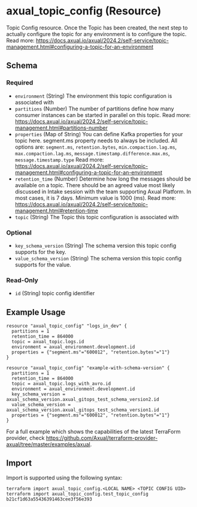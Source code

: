 # axual_topic_config (Resource)

Topic Config resource. Once the Topic has been created, the next step to actually configure the topic for any environment is to configure the topic. Read more: https://docs.axual.io/axual/2024.2/self-service/topic-management.html#configuring-a-topic-for-an-environment

<!-- schema generated by tfplugindocs -->
## Schema

### Required

- `environment` (String) The environment this topic configuration is associated with
- `partitions` (Number) The number of partitions define how many consumer instances can be started in parallel on this topic. Read more: https://docs.axual.io/axual/2024.2/self-service/topic-management.html#partitions-number
- `properties` (Map of String) You can define Kafka properties for your topic here. segment.ms property needs to always be included. All options are: `segment.ms`, `retention.bytes`, `min.compaction.lag.ms`, `max.compaction.lag.ms`, `message.timestamp.difference.max.ms`, `message.timestamp.type` Read more: https://docs.axual.io/axual/2024.2/self-service/topic-management.html#configuring-a-topic-for-an-environment
- `retention_time` (Number) Determine how long the messages should be available on a topic. There should be an agreed value most likely discussed in Intake session with the team supporting Axual Platform. In most cases, it is 7 days. Minimum value is 1000 (ms). Read more: https://docs.axual.io/axual/2024.2/self-service/topic-management.html#retention-time
- `topic` (String) The Topic this topic configuration is associated with

### Optional

- `key_schema_version` (String) The schema version this topic config supports for the key.
- `value_schema_version` (String) The schema version this topic config supports for the value.

### Read-Only

- `id` (String) topic config identifier

## Example Usage

```hcl
resource "axual_topic_config" "logs_in_dev" {
  partitions = 1
  retention_time = 864000
  topic = axual_topic.logs.id
  environment = axual_environment.development.id
  properties = {"segment.ms"="600012", "retention.bytes"="1"}
}

resource "axual_topic_config" "example-with-schema-version" {
  partitions = 1
  retention_time = 864000
  topic = axual_topic.logs_with_avro.id
  environment = axual_environment.development.id
  key_schema_version = axual_schema_version.axual_gitops_test_schema_version2.id
  value_schema_version = axual_schema_version.axual_gitops_test_schema_version1.id
  properties = {"segment.ms"="600012", "retention.bytes"="1"}
}
```

For a full example which shows the capabilities of the latest TerraForm provider, check https://github.com/Axual/terraform-provider-axual/tree/master/examples/axual.

## Import

Import is supported using the following syntax:

```shell
terraform import axual_topic_config.<LOCAL NAME> <TOPIC CONFIG UID>
terraform import axual_topic_config.test_topic_config b21cf1d63a55436391463cee3f56e393
```